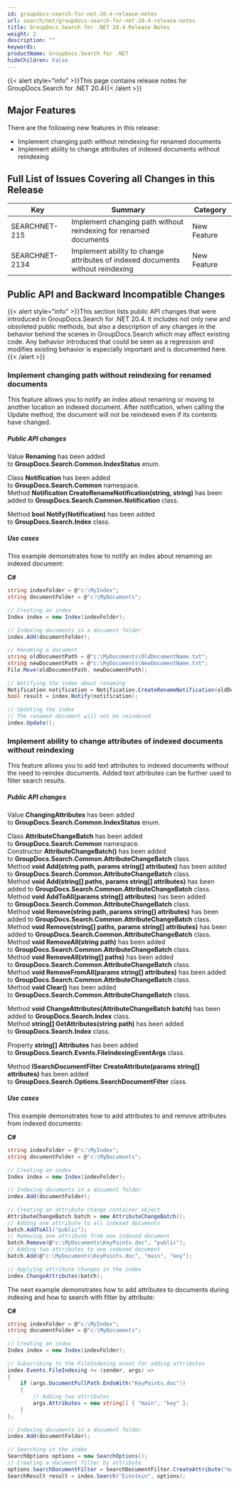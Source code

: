 ```yaml
---
id: groupdocs-search-for-net-20-4-release-notes
url: search/net/groupdocs-search-for-net-20-4-release-notes
title: GroupDocs.Search for .NET 20.4 Release Notes
weight: 2
description: ""
keywords: 
productName: GroupDocs.Search for .NET
hideChildren: False
---
```

{{< alert style="info" >}}This page contains release notes for GroupDocs.Search for .NET 20.4{{< /alert >}}

## Major Features

There are the following new features in this release:

*   Implement changing path without reindexing for renamed documents
*   Implement ability to change attributes of indexed documents without reindexing

## Full List of Issues Covering all Changes in this Release

| Key | Summary | Category |
| --- | --- | --- |
| SEARCHNET-215 | Implement changing path without reindexing for renamed documents | New Feature |
| SEARCHNET-2134 | Implement ability to change attributes of indexed documents without reindexing | New Feature |

## Public API and Backward Incompatible Changes

{{< alert style="info" >}}This section lists public API changes that were introduced in GroupDocs.Search for .NET 20.4. It includes not only new and obsoleted public methods, but also a description of any changes in the behavior behind the scenes in GroupDocs.Search which may affect existing code. Any behavior introduced that could be seen as a regression and modifies existing behavior is especially important and is documented here.{{< /alert >}}

### Implement changing path without reindexing for renamed documents

This feature allows you to notify an index about renaming or moving to another location an indexed document. After notification, when calling the Update method, the document will not be reindexed even if its contents have changed.

##### Public API changes

Value **Renaming** has been added to **GroupDocs.Search.Common.IndexStatus** enum.

Class **Notification** has been added to **GroupDocs.Search.Common** namespace.  
Method **Notification CreateRenameNotification(string, string)** has been added to **GroupDocs.Search.Common.**Notification**** class.

Method **bool Notify(Notification)** has been added to **GroupDocs.Search.Index** class.

##### Use cases

This example demonstrates how to notify an index about renaming an indexed document:

**C#**

```csharp
string indexFolder = @"c:\MyIndex";
string documentFolder = @"c:\MyDocuments";
  
// Creating an index
Index index = new Index(indexFolder);
  
// Indexing documents in a document folder
index.Add(documentFolder);
  
// Renaming a document
string oldDocumentPath = @"c:\MyDocuments\OldDocumentName.txt";
string newDocumentPath = @"c:\MyDocuments\NewDocumentName.txt";
File.Move(oldDocumentPath, newDocumentPath);
  
// Notifying the index about renaming
Notification notification = Notification.CreateRenameNotification(oldDocumentPath, newDocumentPath);
bool result = index.Notify(notification);
  
// Updating the index
// The renamed document will not be reindexed
index.Update();
```

### Implement ability to change attributes of indexed documents without reindexing

This feature allows you to add text attributes to indexed documents without the need to reindex documents. Added text attributes can be further used to filter search results.

##### Public API changes

Value **ChangingAttributes** has been added to **GroupDocs.Search.Common.IndexStatus** enum.

Class **AttributeChangeBatch** has been added to **GroupDocs.Search.Common** namespace.  
Constructor **AttributeChangeBatch()** has been added to **GroupDocs.Search.Common.AttributeChangeBatch** class.  
Method **void Add(string path, params string\[\] attributes)** has been added to **GroupDocs.Search.Common.AttributeChangeBatch** class.  
Method **void Add(string\[\] paths, params string\[\] attributes)** has been added to **GroupDocs.Search.Common.AttributeChangeBatch** class.  
Method **void AddToAll(params string\[\] attributes)** has been added to **GroupDocs.Search.Common.AttributeChangeBatch** class.  
Method **void Remove(string path, params string\[\] attributes)** has been added to **GroupDocs.Search.Common.AttributeChangeBatch** class.  
Method **void Remove(string\[\] paths, params string\[\] attributes)** has been added to **GroupDocs.Search.Common.AttributeChangeBatch** class.  
Method **void RemoveAll(string path)** has been added to **GroupDocs.Search.Common.AttributeChangeBatch** class.  
Method **void RemoveAll(string\[\] paths)** has been added to **GroupDocs.Search.Common.AttributeChangeBatch** class.  
Method **void RemoveFromAll(params string\[\] attributes)** has been added to **GroupDocs.Search.Common.AttributeChangeBatch** class.  
Method **void Clear()** has been added to **GroupDocs.Search.Common.AttributeChangeBatch** class.

Method **void ChangeAttributes(AttributeChangeBatch batch)** has been added to **GroupDocs.Search.Index** class.  
Method **string\[\] GetAttributes(string path)** has been added to **GroupDocs.Search.Index** class.

Property **string\[\] Attributes** has been added to **GroupDocs.Search.Events.FileIndexingEventArgs** class.

Method **ISearchDocumentFilter CreateAttribute(params string\[\] attributes)** has been added to **GroupDocs.Search.Options.SearchDocumentFilter** class.

##### Use cases

This example demonstrates how to add attributes to and remove attributes from indexed documents:

**C#**

```csharp
string indexFolder = @"c:\MyIndex";
string documentFolder = @"c:\MyDocuments";
 
// Creating an index
Index index = new Index(indexFolder);
 
// Indexing documents in a document folder
index.Add(documentFolder);
 
// Creating an attribute change container object
AttributeChangeBatch batch = new AttributeChangeBatch();
// Adding one attribute to all indexed documents
batch.AddToAll("public");
// Removing one attribute from one indexed document
batch.Remove(@"c:\MyDocuments\KeyPoints.doc", "public");
// Adding two attributes to one indexed document
batch.Add(@"c:\MyDocuments\KeyPoints.doc", "main", "key");
 
// Applying attribute changes in the index
index.ChangeAttributes(batch);
```

The next example demonstrates how to add attributes to documents during indexing and how to search with filter by attribute:

**C#**

```csharp
string indexFolder = @"c:\MyIndex";
string documentFolder = @"c:\MyDocuments";
 
// Creating an index
Index index = new Index(indexFolder);
 
// Subscribing to the FileIndexing event for adding attributes
index.Events.FileIndexing += (sender, args) =>
{
    if (args.DocumentFullPath.EndsWith("KeyPoints.doc"))
    {
        // Adding two attributes
        args.Attributes = new string[] { "main", "key" };
    }
};
 
// Indexing documents in a document folder
index.Add(documentFolder);
 
// Searching in the index
SearchOptions options = new SearchOptions();
// Creating a document filter by attribute
options.SearchDocumentFilter = SearchDocumentFilter.CreateAttribute("main");
SearchResult result = index.Search("Einstein", options);
```
